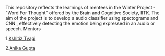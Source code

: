 This repository reflects the learnings of mentees in the Winter Project - "Word For Thought" offered by the Brain and Cognitive Society, IITK. The aim of the project is to develop a audio classifier using spectograms and CNN , effectively detecting the emotion being expressed in an audio or speech. Mentors

1.[Kshitiz Tyagi](https://github.com/Kshitiztyagi23)

2.[Anika Gupta](https://github.com/anikag06)
